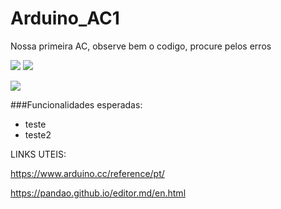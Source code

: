 # Arduino_AC1
Nossa primeira AC, observe bem o codigo, procure pelos erros

![](https://img.shields.io/github/forks/Leoruiz197/Arduino_AC1)
![](https://img.shields.io/github/stars/Leoruiz197/Arduino_AC1)

![](https://github.com/Leoruiz197/Arduino_AC1/blob/main/AC1.png)


###Funcionalidades esperadas:

- teste
- teste2

LINKS UTEIS:

https://www.arduino.cc/reference/pt/

https://pandao.github.io/editor.md/en.html
